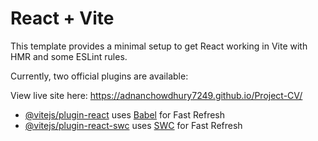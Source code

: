 # React + Vite

This template provides a minimal setup to get React working in Vite with HMR and some ESLint rules.

Currently, two official plugins are available:

View live site here: https://adnanchowdhury7249.github.io/Project-CV/

- [@vitejs/plugin-react](https://github.com/vitejs/vite-plugin-react/blob/main/packages/plugin-react/README.md) uses [Babel](https://babeljs.io/) for Fast Refresh
- [@vitejs/plugin-react-swc](https://github.com/vitejs/vite-plugin-react-swc) uses [SWC](https://swc.rs/) for Fast Refresh

